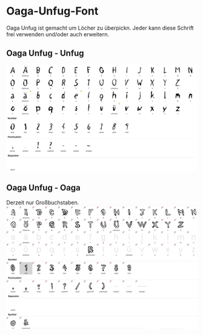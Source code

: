 # Oaga-Unfug-Font
Oaga Unfug ist gemacht um Löcher zu überpickn. Jeder kann diese Schrift frei verwenden und/oder auch erweitern.


## Oaga Unfug - Unfug
![alt screenshot](https://github.com/oagaunfug/Oaga-Unfug-Font/blob/master/Oaga%20Unfug%20-Unfug.jpeg)


## Oaga Unfug - Oaga
Derzeit nur Großbuchstaben.
![alt screenshot](https://github.com/oagaunfug/Oaga-Unfug-Font/blob/master/Oaga%20Unfug%20-%20Oaga.jpeg)
